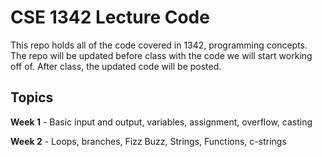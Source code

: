 # CSE 1342 Lecture Code
This repo holds all of the code covered in 1342, programming concepts. The repo will be updated before class with the code we will start working off of. After class, the updated code will be posted.

## Topics
**Week 1** - Basic input and output, variables, assignment, overflow, casting

**Week 2** - Loops, branches, Fizz Buzz, Strings, Functions, c-strings

